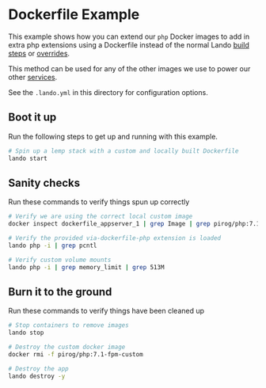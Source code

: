 Dockerfile Example
==================

This example shows how you can extend our `php` Docker images to add in extra php extensions using a Dockerfile instead of the normal Lando [build steps](https://docs.devwithlando.io/config/build.html) or [overrides](https://docs.devwithlando.io/config/advanced.html).

This method can be used for any of the other images we use to power our other [services](https://docs.devwithlando.io/config/services.html).

See the `.lando.yml` in this directory for configuration options.

Boot it up
----------

Run the following steps to get up and running with this example.

```bash
# Spin up a lemp stack with a custom and locally built Dockerfile
lando start
```

Sanity checks
-------------

Run these commands to verify things spun up correctly

```bash
# Verify we are using the correct local custom image
docker inspect dockerfile_appserver_1 | grep Image | grep pirog/php:7.1-fpm-custom

# Verify the provided via-dockerfile-php extension is loaded
lando php -i | grep pcntl

# Verify custom volume mounts
lando php -i | grep memory_limit | grep 513M
```

Burn it to the ground
---------------------

Run these commands to verify things have been cleaned up

```bash
# Stop containers to remove images
lando stop

# Destroy the custom docker image
docker rmi -f pirog/php:7.1-fpm-custom

# Destroy the app
lando destroy -y
```
